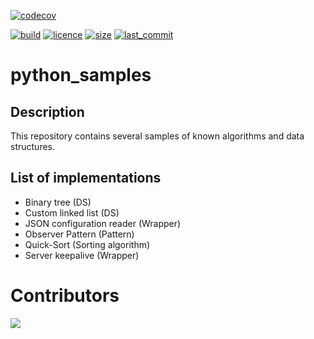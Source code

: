 <!-- Shields -->
[![codecov](https://img.shields.io/codecov/c/github/maekind/python_samples?label=codecov&logo=codecov)](https://codecov.io/gh/maekind/python_samples)
<!-- TODO: This should point to the pypi package -->
[![build](https://img.shields.io/github/actions/workflow/status/maekind/python_samples/pythonpackage.yaml)](https://github.com/maekind/python_samples)
[![licence](https://img.shields.io/badge/License-MIT-green.svg)](https://github.com/maekind/python_samples/blob/main/LICENSE)
[![size](https://img.shields.io/github/repo-size/maekind/python_samples)](https://github.com/maekind/python_samples)
[![last_commit](https://img.shields.io/github/last-commit/maekind/python_samples)](https://github.com/maekind/python_samples)

# python_samples

## Description

This repository contains several samples of known algorithms and data structures.

## List of implementations

- Binary tree (DS)
- Custom linked list (DS)
- JSON configuration reader (Wrapper)
- Observer Pattern (Pattern)
- Quick-Sort (Sorting algorithm)
- Server keepalive (Wrapper)

# Contributors

<a href="https://github.com/maekind/python_sammples/graphs/contributors">
  <img src="https://contrib.rocks/image?repo=maekind/python_samples" />
</a>


